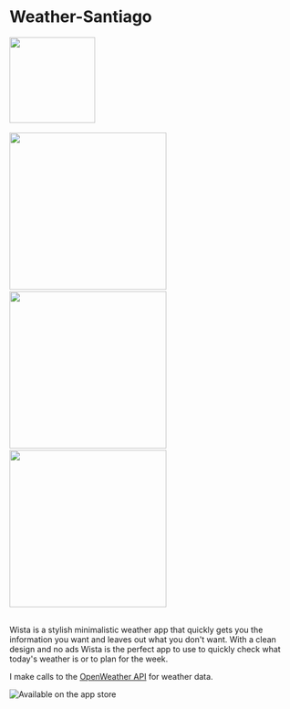 # Weather-Santiago

<img src="https://drive.google.com/uc?id=1HIhRTIEf5NOU3LyhyED_kzVJ5yHkNEvc" width="150"/>
<br><br>
<img src="https://drive.google.com/uc?id=14M5hFgmS_HRt_WmMke5KIzoiM-ZOs6hQ" width="275"/> &nbsp;&nbsp;&nbsp;<img src="https://drive.google.com/uc?id=1LpVXF5Q8oSayXBqrsgFO6spB1d5AtjbC" width="275"/> &nbsp;&nbsp;&nbsp;<img src="https://drive.google.com/uc?id=1DbHLBVHwuYCGIFynXwAJcDGe5L4Ng9aC" width="275"/>
<br><br>


Wista is a stylish minimalistic weather app that quickly gets you the information you want and leaves out what you don't want. With a clean design and no ads Wista is the perfect app to use to quickly check what today's weather is or to plan for the week.

I make calls to the [OpenWeather API](https://openweathermap.org) for weather data. 

![Available on the app store](https://cdn.worldvectorlogo.com/logos/download-on-the-app-store-apple.svg)
